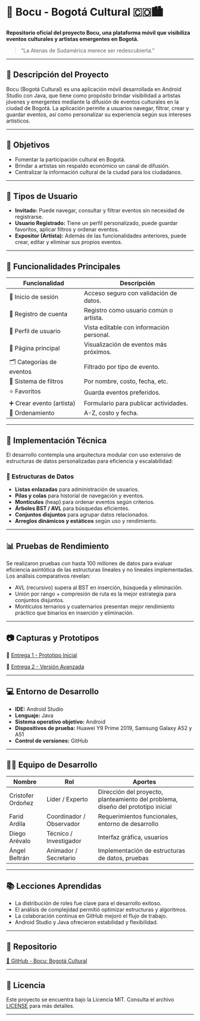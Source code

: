 # 🎨 Bocu - Bogotá Cultural 🇨🇴🏙️

**Repositorio oficial del proyecto Bocu, una plataforma móvil que visibiliza eventos culturales y artistas emergentes en Bogotá.**

> “La Atenas de Sudamérica merece ser redescubierta.”

---

## 📱 Descripción del Proyecto

Bocu (Bogotá Cultural) es una aplicación móvil desarrollada en Android Studio con Java, que tiene como propósito brindar visibilidad a artistas jóvenes y emergentes mediante la difusión de eventos culturales en la ciudad de Bogotá. La aplicación permite a usuarios navegar, filtrar, crear y guardar eventos, así como personalizar su experiencia según sus intereses artísticos.

---

## 🎯 Objetivos

- Fomentar la participación cultural en Bogotá.
- Brindar a artistas sin respaldo económico un canal de difusión.
- Centralizar la información cultural de la ciudad para los ciudadanos.

---

## 👥 Tipos de Usuario

- **Invitado:** Puede navegar, consultar y filtrar eventos sin necesidad de registrarse.
- **Usuario Registrado:** Tiene un perfil personalizado, puede guardar favoritos, aplicar filtros y ordenar eventos.
- **Expositor (Artista):** Además de las funcionalidades anteriores, puede crear, editar y eliminar sus propios eventos.

---

## 🔧 Funcionalidades Principales

| Funcionalidad              | Descripción |
|---------------------------|-------------|
| 🔐 Inicio de sesión       | Acceso seguro con validación de datos. |
| 📝 Registro de cuenta     | Registro como usuario común o artista. |
| 👤 Perfil de usuario       | Vista editable con información personal. |
| 📅 Página principal       | Visualización de eventos más próximos. |
| 🗂️ Categorías de eventos | Filtrado por tipo de evento. |
| 🧠 Sistema de filtros      | Por nombre, costo, fecha, etc. |
| ⭐ Favoritos              | Guarda eventos preferidos. |
| ➕ Crear evento (artista) | Formulario para publicar actividades. |
| 🔄 Ordenamiento           | A-Z, costo y fecha. |

---

## 🧠 Implementación Técnica

El desarrollo contempla una arquitectura modular con uso extensivo de estructuras de datos personalizadas para eficiencia y escalabilidad:

### 🔗 Estructuras de Datos

- **Listas enlazadas** para administración de usuarios.
- **Pilas y colas** para historial de navegación y eventos.
- **Montículos** (heap) para ordenar eventos según criterios.
- **Árboles BST / AVL** para búsquedas eficientes.
- **Conjuntos disjuntos** para agrupar datos relacionados.
- **Arreglos dinámicos y estáticos** según uso y rendimiento.

---

## 📊 Pruebas de Rendimiento

Se realizaron pruebas con hasta 100 millones de datos para evaluar eficiencia asintótica de las estructuras lineales y no lineales implementadas. Los análisis comparativos revelan:

- AVL (recursivo) supera al BST en inserción, búsqueda y eliminación.
- Unión por rango + compresión de ruta es la mejor estrategia para conjuntos disjuntos.
- Montículos ternarios y cuaternarios presentan mejor rendimiento práctico que binarios en inserción y eliminación.

---

## 📷 Capturas y Prototipos

🔗 [Entrega 1 - Prototipo Inicial](https://drive.google.com/drive/folders/15_-eG5SVKDk34VKrz7Br3tsFfCbIOmfQ?usp=sharing)

🔗 [Entrega 2 - Versión Avanzada](https://drive.google.com/drive/folders/1YPkt88uwSq5_T8D8qechMXyEMlKmHK3V?usp=sharing)

---

## 💻 Entorno de Desarrollo

- **IDE:** Android Studio
- **Lenguaje:** Java
- **Sistema operativo objetivo:** Android
- **Dispositivos de prueba:** Huawei Y9 Prime 2019, Samsung Galaxy A52 y A51
- **Control de versiones:** GitHub

---

## 👨‍💻 Equipo de Desarrollo

| Nombre | Rol | Aportes |
|--------|-----|---------|
| Cristofer Ordoñez | Líder / Experto | Dirección del proyecto, planteamiento del problema, diseño del prototipo inicial |
| Farid Ardila | Coordinador / Observador | Requerimientos funcionales, entorno de desarrollo |
| Diego Arévalo | Técnico / Investigador | Interfaz gráfica, usuarios |
| Ángel Beltrán | Animador / Secretario | Implementación de estructuras de datos, pruebas |

---

## 📚 Lecciones Aprendidas

- La distribución de roles fue clave para el desarrollo exitoso.
- El análisis de complejidad permitió optimizar estructuras y algoritmos.
- La colaboración continua en GitHub mejoró el flujo de trabajo.
- Android Studio y Java ofrecieron estabilidad y flexibilidad.

---

## 📌 Repositorio

[🔗 GitHub - Bocu: Bogotá Cultural](https://github.com/cristoferOrdonez/Bocu-Bogota-Cultural)

---

## 📜 Licencia

Este proyecto se encuentra bajo la Licencia MIT. Consulta el archivo [LICENSE](./LICENSE) para más detalles.

---

